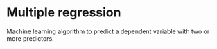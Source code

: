 # Multiple regression

Machine learning algorithm to predict a dependent variable with two or more predictors.